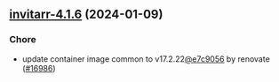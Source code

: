 

## [invitarr-4.1.6](https://github.com/truecharts/charts/compare/invitarr-4.1.5...invitarr-4.1.6) (2024-01-09)

### Chore



- update container image common to v17.2.22[@e7c9056](https://github.com/e7c9056) by renovate ([#16986](https://github.com/truecharts/charts/issues/16986))
